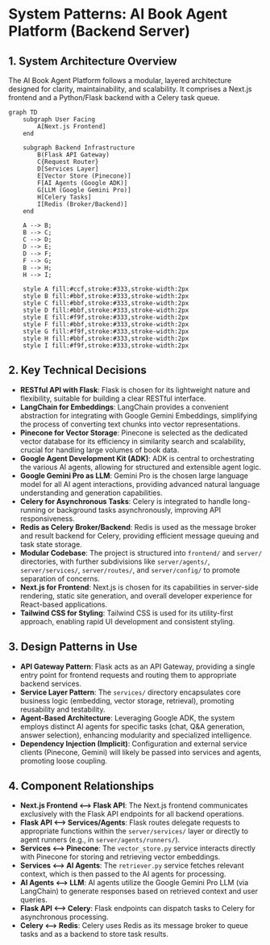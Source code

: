 # System Patterns: AI Book Agent Platform (Backend Server)

## 1. System Architecture Overview

The AI Book Agent Platform follows a modular, layered architecture designed for clarity, maintainability, and scalability. It comprises a Next.js frontend and a Python/Flask backend with a Celery task queue.

```mermaid
graph TD
    subgraph User Facing
        A[Next.js Frontend]
    end

    subgraph Backend Infrastructure
        B(Flask API Gateway)
        C{Request Router}
        D[Services Layer]
        E[Vector Store (Pinecone)]
        F[AI Agents (Google ADK)]
        G[LLM (Google Gemini Pro)]
        H[Celery Tasks]
        I[Redis (Broker/Backend)]
    end

    A --> B;
    B --> C;
    C --> D;
    D --> E;
    D --> F;
    F --> G;
    B --> H;
    H --> I;

    style A fill:#ccf,stroke:#333,stroke-width:2px
    style B fill:#bbf,stroke:#333,stroke-width:2px
    style C fill:#bbf,stroke:#333,stroke-width:2px
    style D fill:#bbf,stroke:#333,stroke-width:2px
    style E fill:#f9f,stroke:#333,stroke-width:2px
    style F fill:#bbf,stroke:#333,stroke-width:2px
    style G fill:#f9f,stroke:#333,stroke-width:2px
    style H fill:#bbf,stroke:#333,stroke-width:2px
    style I fill:#f9f,stroke:#333,stroke-width:2px
```

## 2. Key Technical Decisions

- **RESTful API with Flask**: Flask is chosen for its lightweight nature and flexibility, suitable for building a clear RESTful interface.
- **LangChain for Embeddings**: LangChain provides a convenient abstraction for integrating with Google Gemini Embeddings, simplifying the process of converting text chunks into vector representations.
- **Pinecone for Vector Storage**: Pinecone is selected as the dedicated vector database for its efficiency in similarity search and scalability, crucial for handling large volumes of book data.
- **Google Agent Development Kit (ADK)**: ADK is central to orchestrating the various AI agents, allowing for structured and extensible agent logic.
- **Google Gemini Pro as LLM**: Gemini Pro is the chosen large language model for all AI agent interactions, providing advanced natural language understanding and generation capabilities.
- **Celery for Asynchronous Tasks**: Celery is integrated to handle long-running or background tasks asynchronously, improving API responsiveness.
- **Redis as Celery Broker/Backend**: Redis is used as the message broker and result backend for Celery, providing efficient message queuing and task state storage.
- **Modular Codebase**: The project is structured into `frontend/` and `server/` directories, with further subdivisions like `server/agents/`, `server/services/`, `server/routes/`, and `server/config/` to promote separation of concerns.
- **Next.js for Frontend**: Next.js is chosen for its capabilities in server-side rendering, static site generation, and overall developer experience for React-based applications.
- **Tailwind CSS for Styling**: Tailwind CSS is used for its utility-first approach, enabling rapid UI development and consistent styling.

## 3. Design Patterns in Use

- **API Gateway Pattern**: Flask acts as an API Gateway, providing a single entry point for frontend requests and routing them to appropriate backend services.
- **Service Layer Pattern**: The `services/` directory encapsulates core business logic (embedding, vector storage, retrieval), promoting reusability and testability.
- **Agent-Based Architecture**: Leveraging Google ADK, the system employs distinct AI agents for specific tasks (chat, Q&A generation, answer selection), enhancing modularity and specialized intelligence.
- **Dependency Injection (Implicit)**: Configuration and external service clients (Pinecone, Gemini) will likely be passed into services and agents, promoting loose coupling.

## 4. Component Relationships

- **Next.js Frontend <--> Flask API**: The Next.js frontend communicates exclusively with the Flask API endpoints for all backend operations.
- **Flask API <--> Services/Agents**: Flask routes delegate requests to appropriate functions within the `server/services/` layer or directly to agent runners (e.g., in `server/agents/runners/`).
- **Services <--> Pinecone**: The `vector_store.py` service interacts directly with Pinecone for storing and retrieving vector embeddings.
- **Services <--> AI Agents**: The `retriever.py` service fetches relevant context, which is then passed to the AI agents for processing.
- **AI Agents <--> LLM**: AI agents utilize the Google Gemini Pro LLM (via LangChain) to generate responses based on retrieved context and user queries.
- **Flask API <--> Celery**: Flask endpoints can dispatch tasks to Celery for asynchronous processing.
- **Celery <--> Redis**: Celery uses Redis as its message broker to queue tasks and as a backend to store task results.
